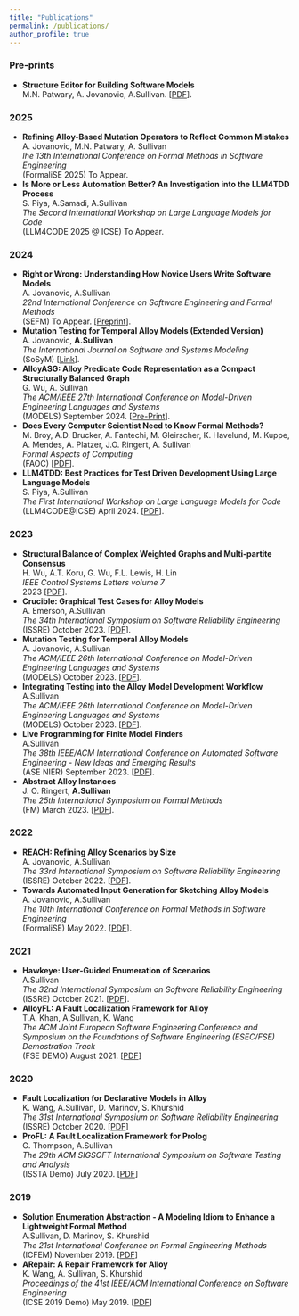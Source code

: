 ```yaml
---
title: "Publications"
permalink: /publications/
author_profile: true
---
```

### Pre-prints

* **Structure Editor for Building Software Models**     
M.N. Patwary, A. Jovanovic, A.Sullivan. \[[PDF](https://arxiv.org/pdf/2406.09524)\].

### 2025

* **Refining Alloy-Based Mutation Operators to Reflect Common Mistakes**     
A. Jovanovic, M.N. Patwary, A. Sullivan  
_Ihe 13th International Conference on Formal Methods in Software Engineering_      
(FormaliSE 2025) To Appear. 
* **Is More or Less Automation Better? An Investigation into the LLM4TDD Process**     
S. Piya, A.Samadi, A.Sullivan  
_The Second International Workshop on Large Language Models for Code_      
(LLM4CODE 2025 @ ICSE) To Appear. 

### 2024

* **Right or Wrong: Understanding How Novice Users Write Software Models**     
A. Jovanovic, A.Sullivan  
_22nd International Conference on Software Engineering and Formal Methods_      
(SEFM) To Appear. \[[Preprint](https://arxiv.org/pdf/2402.06624.pdf)\].
* **Mutation Testing for Temporal Alloy Models (Extended Version)**     
A. Jovanovic, **A.Sullivan**    
_The International Journal on Software and Systems Modeling_      
(SoSyM) \[[Link](https://rdcu.be/dYrfs)\].
* **AlloyASG: Alloy Predicate Code Representation as a Compact Structurally Balanced Graph**     
G. Wu, A. Sullivan       
_The ACM/IEEE 27th International Conference on Model-Driven Engineering Languages and Systems_      
(MODELS) September 2024. \[[Pre-Print](https://arxiv.org/pdf/2403.00170.pdf)\].
* **Does Every Computer Scientist Need to Know Formal Methods?**     
M. Broy, A.D. Brucker, A. Fantechi, M. Gleirscher, K. Havelund, M. Kuppe, A. Mendes, A. Platzer, J.O. Ringert, A. Sullivan   
_Formal Aspects of Computing_      
(FAOC) \[[PDF](https://dl.acm.org/doi/pdf/10.1145/3670795)\].
* **LLM4TDD: Best Practices for Test Driven Development Using Large Language Models**     
S. Piya, A.Sullivan   
_The First International Workshop on Large Language Models for Code_      
(LLM4CODE@ICSE) April 2024. \[[PDF](../files/LLM4CODE.pdf)\].

### 2023

* **Structural Balance of Complex Weighted Graphs and Multi-partite Consensus**     
H. Wu, A.T. Koru, G. Wu, F.L. Lewis, H. Lin     
_IEEE Control Systems Letters volume 7_     
2023 \[[PDF](https://arxiv.org/abs/2311.04389)\].     
* **Crucible: Graphical Test Cases for Alloy Models**     
A. Emerson, A.Sullivan    
_The 34th International Symposium on Software Reliability Engineering_      
(ISSRE) October 2023. \[[PDF](../files/ISSRE2023)\].
* **Mutation Testing for Temporal Alloy Models**     
A. Jovanovic, A.Sullivan    
_The ACM/IEEE 26th International Conference on Model-Driven Engineering Languages and Systems_      
(MODELS) October 2023. \[[PDF](../files/Models2023-B.pdf)\].
* **Integrating Testing into the Alloy Model Development Workflow**     
A.Sullivan    
_The ACM/IEEE 26th International Conference on Model-Driven Engineering Languages and Systems_      
(MODELS) October 2023. \[[PDF](../files/Models2023-A.pdf)\].
* **Live Programming for Finite Model Finders**     
A.Sullivan      
_The 38th IEEE/ACM International Conference on Automated Software Engineering - New Ideas and Emerging Results_      
(ASE NIER) September 2023. \[[PDF](../files/ASE2023-NIER.pdf)\].
* **Abstract Alloy Instances**     
J. O. Ringert, **A.Sullivan**  
_The 25th International Symposium on Formal Methods_      
(FM) March 2023. \[[PDF](../files/FM2023.pdf)\].  

### 2022

* **REACH: Refining Alloy Scenarios by Size**     
A. Jovanovic, A.Sullivan      
_The 33rd International Symposium on Software Reliability Engineering_      
(ISSRE) October 2022.  \[[PDF](../files/ISSRE2022.pdf)\].
* **Towards Automated Input Generation for Sketching Alloy Models**     
A. Jovanovic, A.Sullivan    
_The 10th International Conference on Formal Methods in Software Engineering_      
(FormaliSE) May 2022. \[[PDF](../files/FormaliSE2022.pdf)\]. 

### 2021

* **Hawkeye: User-Guided Enumeration of Scenarios**    
A.Sullivan     
_The 32nd International Symposium on Software Reliability Engineering_      
(ISSRE) October 2021. \[[PDF](../files/ISSRE21Hawkeye.pdf)\].  
* **AlloyFL: A Fault Localization Framework for Alloy**     
T.A. Khan, A.Sullivan, K. Wang    
_The ACM Joint European Software Engineering Conference and Symposium on the Foundations of Software Engineering (ESEC/FSE) Demostration Track_    
(FSE DEMO) August 2021. \[[PDF](../files/AlloyFLFSEDemo.pdf)\]   

### 2020

* **Fault Localization for Declarative Models in Alloy**     
K. Wang, A.Sullivan, D. Marinov, S. Khurshid    
_The 31st International Symposium on Software Reliability Engineering_     
(ISSRE) October 2020. \[[PDF](../files/ISSRE2020.pdf)\]
* **ProFL: A Fault Localization Framework for Prolog**     
G. Thompson, A.Sullivan     
_The 29th ACM SIGSOFT International Symposium on Software Testing and Analysis_     
(ISSTA Demo) July 2020. \[[PDF](../files/ISSTA2020Demo.pdf)\]

### 2019

* **Solution Enumeration Abstraction - A Modeling Idiom to Enhance a Lightweight Formal Method**     
A.Sullivan, D. Marinov, S. Khurshid     
_The 21st International Conference on Formal Engineering Methods_     
(ICFEM) November 2019. \[[PDF](../files/SolutionEnumerationAbstractionICFEM.pdf)\]
* **ARepair: A Repair Framework for Alloy**     
K. Wang, A. Sullivan, S. Khurshid  
*Proceedings of the 41st IEEE/ACM International Conference on Software Engineering*  
 (ICSE 2019 Demo) May 2019.  \[[PDF](../files/ARepairDemo.pdf)\]
